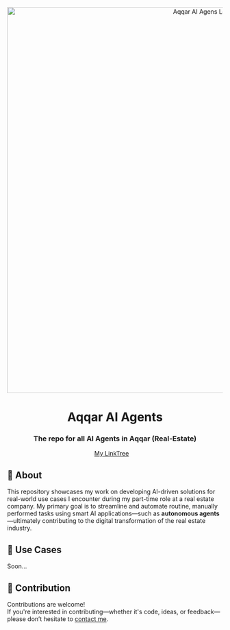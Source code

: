 <div align="center" id="top">
  <img src="https://github.com/ElseFaisal/aqqar-ai-agents/blob/main/resources/Aqqar%20AI%20Agents.png" width="900" alt="Aqqar AI Agens Logo" />
</div>

<div align="center">
  <h1>Aqqar AI Agents</h1>
  <h3>The repo for all AI Agents in Aqqar (Real-Estate)</h3>
</div>


<p align="center">
  <a href="https://linktr.ee/izfaisal">My LinkTree</a> &#xa0; &#xa0;
</p>

## :dart: About ##

This repository showcases my work on developing AI-driven solutions for real-world use cases I encounter during my part-time role at a real estate company. My primary goal is to streamline and automate routine, manually performed tasks using smart AI applications—such as **autonomous agents**—ultimately contributing to the digital transformation of the real estate industry.

## 🧠 Use Cases ##
Soon...

## 🤝 Contribution ##

Contributions are welcome!  
If you're interested in contributing—whether it's code, ideas, or feedback—please don’t hesitate to [contact me](https://linktr.ee/izfaisal).
